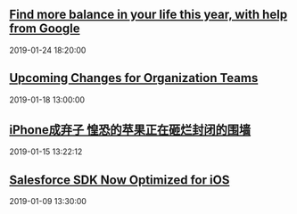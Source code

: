## <a href="https://www.blog.google/outreach-initiatives/digital-wellbeing/find-more-balance-your-life-year-help-google/" target="_blank">Find more balance in your life this year, with help from Google</a>
2019-01-24 18:20:00 
## <a href="https://developer.apple.com/news/?id=01182019a" target="_blank">Upcoming Changes for Organization Teams</a>
2019-01-18 13:00:00 
## <a href="http://mobile.51cto.com/hot-590590.htm" target="_blank">iPhone成弃子 惶恐的苹果正在砸烂封闭的围墙</a>
2019-01-15 13:22:12 
## <a href="https://developer.apple.com/news/?id=01092019a" target="_blank">Salesforce SDK Now Optimized for iOS</a>
2019-01-09 13:30:00 
